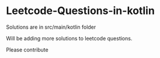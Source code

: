 # Leetcode-Questions-in-kotlin

Solutions are in src/main/kotlin folder

Will be adding more solutions to leetcode questions.


Please contribute
